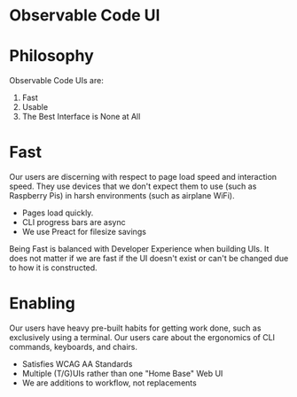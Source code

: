 # Observable Code UI

# Philosophy

Observable Code UIs are:

1. Fast
2. Usable
3. The Best Interface is None at All

# Fast

Our users are discerning with respect to page load speed and
interaction speed. They use devices that we don't expect them to use
(such as Raspberry Pis) in harsh environments (such as airplane
WiFi).

* Pages load quickly.
* CLI progress bars are async
* We use Preact for filesize savings

Being Fast is balanced with Developer Experience when building UIs. It
does not matter if we are fast if the UI doesn't exist or can't be
changed due to how it is constructed.

# Enabling

Our users have heavy pre-built habits for getting work done, such as
exclusively using a terminal. Our users care about the ergonomics of
CLI commands, keyboards, and chairs.

* Satisfies WCAG AA Standards
* Multiple (T/G)UIs rather than one "Home Base" Web UI
* We are additions to workflow, not replacements
